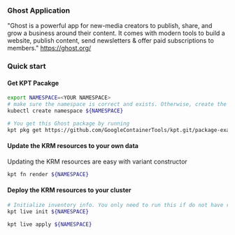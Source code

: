 ### Ghost Application

"Ghost is a powerful app for new-media creators to publish, share, and grow a business around their content. It comes with modern tools to build a website, publish content, send newsletters & offer paid subscriptions to members."
https://ghost.org/

### Quick start

#### Get KPT Pacakge
```bash
export NAMESPACE=<YOUR NAMESPACE>
# make sure the namespace is correct and exists. Otherwise, create the namespace
kubectl create namespace ${NAMESPACE}

# You get this Ghost package by running
kpt pkg get https://github.com/GoogleContainerTools/kpt.git/package-examples/ghost@main ${NAMESPACE} --for-deployment
```

#### Update the KRM resources to your own data

Updating the KRM resources are easy with variant constructor
```bash
kpt fn render ${NAMESPACE}
```

#### Deploy the KRM resources to your cluster

```bash
# Initialize inventory info. You only need to run this if do not have resourcesgroup.yaml
kpt live init ${NAMESPACE}

kpt live apply ${NAMESPACE}
```
